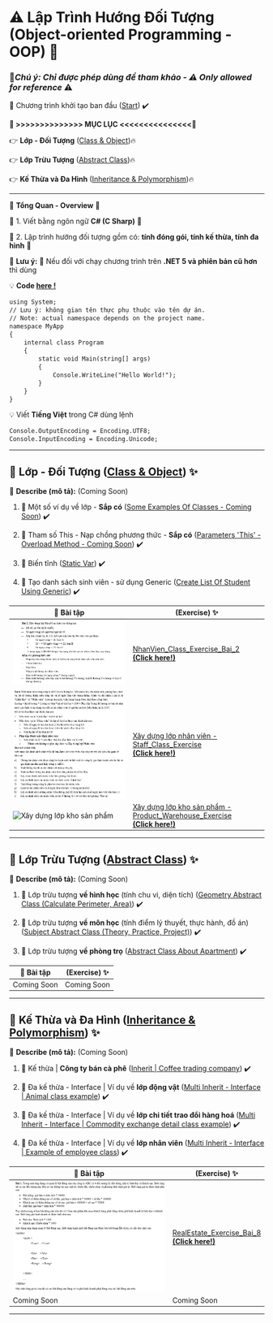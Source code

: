 # :warning: Lập Trình Hướng Đối Tượng (Object-oriented Programming - OOP) :100:

### :construction:***Chú ý: Chỉ được phép dùng để tham khảo - :warning: Only allowed for reference*** :warning:

:triangular_flag_on_post: Chương trình khởi tạo ban đầu ([Start]()) :heavy_check_mark:

**:bookmark: >>>>>>>>>>>>>> MỤC LỤC <<<<<<<<<<<<<<<:bookmark:**

:point_right: **Lớp - Đối Tượng** ([Class & Object](#ClassAndObject)):fire:

:point_right: **Lớp Trừu Tượng** ([Abstract Class](#AbstractClass)):fire:

:point_right: **Kế Thừa và Đa Hình** ([Inheritance & Polymorphism](#Inheritance-Polymorphism)):fire:

---
:loudspeaker: **Tổng Quan - Overview**  :triangular_flag_on_post:

:wave: 1. Viết bằng ngôn ngữ **C# (C Sharp)**  :gift:

:wave: 2. Lập trình hướng đối tượng gồm có: **tính đóng gói, tính kế thừa, tính đa hình** :gift:

:rotating_light: **Lưu ý:** :rotating_light: Nếu đối với chạy chương trình trên **.NET 5 và phiên bản cũ hơn** thì dùng

:bulb: **Code [here !](https://learn.microsoft.com/en-us/dotnet/core/tutorials/top-level-templates)**

```
using System;
// Lưu ý: không gian tên thực phụ thuộc vào tên dự án.
// Note: actual namespace depends on the project name.
namespace MyApp
{
    internal class Program
    {
        static void Main(string[] args)
        {
            Console.WriteLine("Hello World!");
        }
    }
}
```

:bulb: Viết **Tiếng Việt** trong C# dùng lệnh

```
Console.OutputEncoding = Encoding.UTF8;
Console.InputEncoding = Encoding.Unicode;
```

---
<a name="ClassAndObject"></a>
## :pushpin: **Lớp - Đối Tượng ([Class & Object](https://github.com/BachMinhTuyen/Object-Oriented-Programming/tree/main/Chapter_Classes%20And%20Objects))** :sparkles: 

:loudspeaker: **Describe (mô tả):** (Coming Soon)

1. :triangular_flag_on_post: Một số ví dụ về lớp - **Sắp có** ([Some Examples Of Classes - Coming Soon]()) :heavy_check_mark:

2. :triangular_flag_on_post: Tham số This - Nạp chồng phương thức - **Sắp có** ([Parameters 'This' - Overload Method - Coming Soon]()) :heavy_check_mark:

3. :triangular_flag_on_post: Biến tĩnh ([Static Var](https://github.com/BachMinhTuyen/Object-Oriented-Programming/blob/main/Chapter_Classes%20And%20Objects/Static_Var.cs)) :heavy_check_mark:

4. :triangular_flag_on_post: Tạo danh sách sinh viên - sử dụng Generic ([Create List Of Student Using Generic](https://github.com/BachMinhTuyen/Object-Oriented-Programming/blob/main/Chapter_Classes%20And%20Objects/List_Of_Student_Using_Generic.cs)) :heavy_check_mark:

| :file_folder: **Bài tập**  | (Exercise) :sparkles: |
| ----------- | ----------- |
|![Xây dựng lớp nhân viên](/Chapter_Classes%20And%20Objects/Image/Class_Object_Bai_2.png)|[NhanVien_Class_Exercise_Bai_2<br> **(Click here!)**](https://github.com/BachMinhTuyen/Object-Oriented-Programming/blob/main/Chapter_Classes%20And%20Objects/NhanVien_Class_Exercise_Bai_2.cs)|
|![Xây dựng lớp nhân viên](/Chapter_Classes%20And%20Objects/Image/Class_Object_Bai_4.png)|[Xây dựng lớp nhân viên - Staff_Class_Exercise <br> **(Click here!)**](https://github.com/BachMinhTuyen/Object-Oriented-Programming/tree/main/Chapter_Classes%20And%20Objects/Staff_Class_Exercise)|
|![Xây dựng lớp kho sản phẩm]()|[Xây dựng lớp kho sản phẩm - Product_Warehouse_Exercise <br> **(Click here!)**](https://github.com/BachMinhTuyen/Object-Oriented-Programming/tree/main/Chapter_Classes%20And%20Objects/Product_Warehouse_Exercise)|
---

<a name="AbstractClass"></a>
## :pushpin: **Lớp Trừu Tượng ([Abstract Class](https://github.com/BachMinhTuyen/Object-Oriented-Programming/tree/main/Chapter_Abstract_Class))** :sparkles: 

:loudspeaker: **Describe (mô tả):** (Coming Soon)

1. :triangular_flag_on_post: Lớp trừu tượng **về hình học** (tính chu vi, diện tích) ([Geometry Abstract Class (Calculate Perimeter, Area)](https://github.com/BachMinhTuyen/Object-Oriented-Programming/blob/main/Chapter_Abstract_Class/LopTruuTuong_HinhHoc.cs)) :heavy_check_mark:

2. :triangular_flag_on_post: Lớp trừu tượng **về môn học** (tính điểm lý thuyết, thực hành, đồ án) ([Subject Abstract Class (Theory, Practice, Project)](https://github.com/BachMinhTuyen/Object-Oriented-Programming/blob/main/Chapter_Abstract_Class/LopTruuTuong_MonHoc.cs)) :heavy_check_mark:

3. :triangular_flag_on_post: Lớp trừu tượng **về phòng trọ** ([Abstract Class About Apartment](https://github.com/BachMinhTuyen/Object-Oriented-Programming/blob/main/Chapter_Abstract_Class/LopTruuTuong_PhongTro.cs)) :heavy_check_mark:

| :file_folder: **Bài tập**  | (Exercise) :sparkles: |
| ----------- | ----------- |
|Coming Soon|Coming Soon|
---

<a name="Inheritance-Polymorphism"></a>
## :pushpin: **Kế Thừa và Đa Hình ([Inheritance & Polymorphism](https://github.com/BachMinhTuyen/Object-Oriented-Programming/tree/main/Chapter_Inheritance_Polymorphism))** :sparkles: 

:loudspeaker: **Describe (mô tả):** (Coming Soon)

1. :triangular_flag_on_post: Kế thừa | **Công ty bán cà phê** ([Inherit | Coffee trading company](https://github.com/BachMinhTuyen/Object-Oriented-Programming/blob/main/Chapter_Inheritance_Polymorphism/KeThua_CongTyBanCaPhe.cs)) :heavy_check_mark:

2. :triangular_flag_on_post: Đa kế thừa - Interface | Ví dụ về **lớp động vật** ([Multi Inherit - Interface | Animal class example](https://github.com/BachMinhTuyen/Object-Oriented-Programming/blob/main/Chapter_Inheritance_Polymorphism/DaKeThua_Interface_Animal.cs)) :heavy_check_mark:

3. :triangular_flag_on_post: Đa kế thừa - Interface | Ví dụ về **lớp chi tiết trao đổi hàng hoá** ([Multi Inherit - Interface | Commodity exchange detail class example](https://github.com/BachMinhTuyen/Object-Oriented-Programming/blob/main/Chapter_Inheritance_Polymorphism/DaKeThua_Interface_ChiTietTraoDoiSanPham.cs)) :heavy_check_mark:

4. :triangular_flag_on_post: Đa kế thừa - Interface | Ví dụ về **lớp nhân viên**  ([Multi Inherit - Interface | Example of employee class](https://github.com/BachMinhTuyen/Object-Oriented-Programming/blob/main/Chapter_Inheritance_Polymorphism/DaKeThua_Interface_NhanVien.cs)) :heavy_check_mark:

| :file_folder: **Bài tập**  | (Exercise) :sparkles: |
| ----------- | ----------- |
|![Xây dựng lớp bất động sản](/Chapter_Inheritance_Polymorphism/Image/Bai1_BatDongSan_Image.png)|[RealEstate_Exercise_Bai_8<br> **(Click here!)**](https://github.com/BachMinhTuyen/Object-Oriented-Programming/tree/main/Chapter_Inheritance_Polymorphism/RealEstate_Exercise)|
|Coming Soon|Coming Soon|
---
